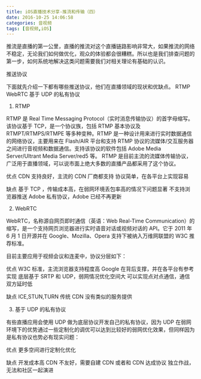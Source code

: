 ```yaml
---
title: iOS直播技术分享-推流和传输（四）
date: 2016-10-25 14:06:58
categories: 音视频
tags: [音视频,iOS]
---
```

推流是直播的第一公里，直播的推流对这个直播链路影响非常大，如果推流的网络不稳定，无论我们如何做优化，观众的体验都会很糟糕。所以也是我们排查问题的第一步，如何系统地解决这类问题需要我们对相关理论有基础的认识。

推送协议

下面就先介绍一下都有哪些推送协议，他们在直播领域的现状和优缺点。
RTMP
WebRTC
基于 UDP 的私有协议

1. RTMP

RTMP 是 Real Time Messaging Protocol（实时消息传输协议）的首字母缩写。该协议基于 TCP，是一个协议族，包括 RTMP 基本协议及 RTMPT/RTMPS/RTMPE 等多种变种。RTMP 是一种设计用来进行实时数据通信的网络协议，主要用来在 Flash/AIR 平台和支持 RTMP 协议的流媒体/交互服务器之间进行音视频和数据通信。支持该协议的软件包括 Adobe Media Server/Ultrant Media Server/red5 等。
RTMP 是目前主流的流媒体传输协议，广泛用于直播领域，可以说市面上绝大多数的直播产品都采用了这个协议。

优点
CDN 支持良好，主流的 CDN 厂商都支持
协议简单，在各平台上实现容易

缺点
基于 TCP ，传输成本高，在弱网环境丢包率高的情况下问题显著
不支持浏览器推送
Adobe 私有协议，Adobe 已经不再更新

2. WebRTC

WebRTC，名称源自网页即时通信（英语：Web Real-Time Communication）的缩写，是一个支持网页浏览器进行实时语音对话或视频对话的 API。它于 2011 年 6 月 1 日开源并在 Google、Mozilla、Opera 支持下被纳入万维网联盟的 W3C 推荐标准。

目前主要应用于视频会议和连麦中，协议分层如下：



优点
W3C 标准，主流浏览器支持程度高
Google 在背后支撑，并在各平台有参考实现
底层基于 SRTP 和 UDP，弱网情况优化空间大
可以实现点对点通信，通信双方延时低

缺点
ICE,STUN,TURN 传统 CDN 没有类似的服务提供

3. 基于 UDP 的私有协议

有些直播应用会使用 UDP 做为底层协议开发自己的私有协议，因为 UDP 在弱网环境下的优势通过一些定制化的调优可以达到比较好的弱网优化效果，但同样因为是私有协议也势必有现实问题：

优点
更多空间进行定制化优化

缺点
开发成本高
CDN 不友好，需要自建 CDN 或者和 CDN 达成协议
独立作战，无法和社区一起演进
